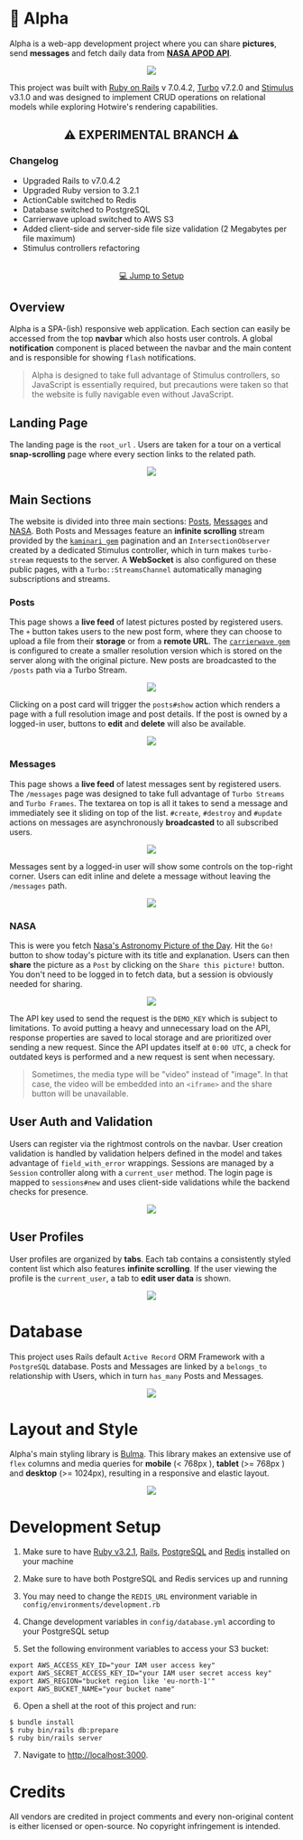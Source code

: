 # 🚀 Alpha 

Alpha is a web-app development project where you can share **pictures**, send **messages** and fetch daily data from [**NASA APOD API**](https://github.com/nasa/apod-api).

<p align="center"><img src="https://user-images.githubusercontent.com/645917/205456037-53148bea-aa6f-445b-8f33-21df5d5bd669.jpg"></img></p>

This project was built with [Ruby on Rails](https://rubyonrails.org/) v 7.0.4.2, [Turbo](https://turbo.hotwired.dev/) v7.2.0 and [Stimulus](https://stimulus.hotwired.dev/) v3.1.0 and was designed to implement CRUD operations on relational models while exploring Hotwire's rendering capabilities.

<h2 align="center">⚠ EXPERIMENTAL BRANCH ⚠ </h2>

### Changelog
- Upgraded Rails to v7.0.4.2
- Upgraded Ruby version to 3.2.1
- ActionCable switched to Redis
- Database switched to PostgreSQL
- Carrierwave upload switched to AWS S3
- Added client-side and server-side file size validation (2 Megabytes per file maximum)
- Stimulus controllers refactoring
<br><br>
<p align="center"><a href="#development-setup">💻   Jump to Setup</a></p>

## Overview

Alpha is a SPA-(ish) responsive web application. Each section can easily be accessed from the top **navbar** which also hosts user controls. A global **notification** component is placed between the navbar and the main content and is responsible for showing `flash` notifications.

> Alpha is designed to take full advantage of Stimulus controllers, so JavaScript is essentially required, but precautions were taken so that the website is fully navigable even without JavaScript.

## Landing Page

The landing page is the `root_url` . Users are taken for a tour on a vertical **snap-scrolling** page where every section links to the related path.

<p align="center"><img src="https://user-images.githubusercontent.com/645917/205456066-95c6a88a-bc87-4ebd-8a0b-0bfc6a56c418.gif"></img></p>

## Main Sections

The website is divided into three main sections: [Posts](#posts), [Messages](#messages) and [NASA](#nasa). Both Posts and Messages feature an **infinite scrolling** stream provided by the  [`kaminari gem`](https://github.com/kaminari/kaminari) pagination and an `IntersectionObserver` created by a dedicated Stimulus controller, which in turn makes `turbo-stream` requests to the server. A **WebSocket** is also configured on these public pages, with a `Turbo::StreamsChannel` automatically managing subscriptions and streams.

### Posts

This page shows a **live feed** of latest pictures posted by registered users. The `+` button takes users to the new post form, where they can choose to upload a file from their **storage** or from a **remote URL**. The [`carrierwave gem`](https://github.com/carrierwaveuploader/carrierwave) is configured to create a smaller resolution version which is stored on the server along with the original picture. New posts are broadcasted to the `/posts` path via a Turbo Stream.

<p align="center"><img src="https://user-images.githubusercontent.com/645917/205456089-32dd7943-fb14-4bac-9ad6-cfb9196755e4.gif"></img></p>

Clicking on a post card will trigger the `posts#show` action which renders a page with a full resolution image and post details. If the post is owned by a logged-in user, buttons to **edit** and **delete** will also be available.

<p align="center"><img src="https://user-images.githubusercontent.com/645917/205456445-b00a57c4-e559-4eeb-bbcd-8f10dbfccbad.gif"></img></p>

### Messages

This page shows a **live feed** of latest messages sent by registered users. The `/messages` page was designed to take full advantage of `Turbo Streams` and `Turbo Frames`. The textarea on top is all it takes to send a message and immediately see it sliding on top of the list. `#create`, `#destroy` and `#update` actions on messages are asynchronously **broadcasted** to all subscribed users.

<p align="center"><img src="https://user-images.githubusercontent.com/645917/205456477-72b82e7b-bc3c-4b51-8d46-1e38ecec69a9.gif"></img></p>

Messages sent by a logged-in user will show some controls on the top-right corner. Users can edit inline and delete a message without leaving the `/messages` path. 

<p align="center"><img src="https://user-images.githubusercontent.com/645917/205456473-f882484e-4629-404b-885b-2e45738b5df1.gif"></img></p>


### NASA

This is were you fetch [Nasa's Astronomy Picture of the Day](https://apod.nasa.gov/apod/astropix.html). Hit the `Go!` button to show today's picture with its title and explanation. Users can then **share** the picture as a `Post` by clicking on the `Share this picture!` button. You don't need to be logged in to fetch data, but a session is obviously needed for sharing.

<p align="center"><img src="https://user-images.githubusercontent.com/645917/205456670-bcb2c84e-220f-43eb-aa15-660ca5ff05eb.gif"></img></p>

The API key used to send the request is the `DEMO_KEY` which is subject to limitations. To avoid putting a heavy and unnecessary load on the API, response properties are saved to local storage and are prioritized over sending a new request. Since the API updates itself at `0:00 UTC`, a check for outdated keys is performed and a new request is sent when necessary.

> Sometimes, the media type will be "video" instead of "image". In that case, the video will be embedded into an `<iframe>` and the share button will be unavailable. 

## User Auth and Validation

Users can register via the rightmost controls on the navbar. User creation validation is handled by validation helpers defined in the model and takes advantage of `field_with_error` wrappings.  Sessions are managed by a  `Session` controller along with a `current_user` method. The login page is mapped to `sessions#new` and uses client-side validations while the backend checks for presence.

<p align="center"><img src="https://user-images.githubusercontent.com/645917/205456916-2026fed1-b1a8-46d1-9a4b-a56142bb534a.gif"></img></p>

## User Profiles

User profiles are organized by **tabs**. Each tab contains a consistently styled content list which also features **infinite scrolling**. If the user viewing the profile is the `current_user`,  a tab to **edit user data** is shown.

<p align="center"><img src="https://user-images.githubusercontent.com/645917/205457291-ed05e92d-d546-4163-b162-cf740257be97.gif"></img></p>

# Database

This project uses Rails default `Active Record` ORM Framework with a `PostgreSQL` database. Posts and Messages are linked by a `belongs_to` relationship with Users, which in turn `has_many` Posts and Messages.

<p align="center"><img src="https://user-images.githubusercontent.com/645917/205458945-fad642ff-763c-4d12-ac1d-6e9d61fb41ba.png"></img></p>

# Layout and Style

Alpha's main styling library is [Bulma](https://bulma.io/). This library makes an extensive use of `flex` columns and media queries for **mobile** (< 768px ), **tablet** (>= 768px ) and **desktop** (>= 1024px), resulting in a responsive and elastic layout.

<p align="center"><img src="https://user-images.githubusercontent.com/645917/204380492-4d6fc783-d71d-4fcc-ac37-36d4758590b4.gif"></img></p>

# Development Setup

1. Make sure to have [Ruby v3.2.1](https://www.phusionpassenger.com/library/walkthroughs/deploy/ruby/ownserver/nginx/oss/install_language_runtime.html), [Rails](https://guides.rubyonrails.org/getting_started.html),  [PostgreSQL](https://www.postgresql.org/) and [Redis](https://redis.io/docs/getting-started/) installed on your machine

2. Make sure to have both PostgreSQL and Redis services up and running

3. You may need to change the `REDIS_URL` environment variable in `config/environments/development.rb`

4. Change development variables in `config/database.yml` according to your PostgreSQL setup

5. Set the following environment variables to access your S3 bucket:
```
export AWS_ACCESS_KEY_ID="your IAM user access key"
export AWS_SECRET_ACCESS_KEY_ID="your IAM user secret access key"
export AWS_REGION="bucket region like 'eu-north-1'"
export AWS_BUCKET_NAME="your bucket name"
```

6. Open a shell at the root of this project and run:

```shell
$ bundle install
$ ruby bin/rails db:prepare
$ ruby bin/rails server
```
7. Navigate to [http://localhost:3000](http://localhost:3000).

# Credits

All vendors are credited in project comments and every non-original content is either licensed or open-source. No copyright infringement is intended.


